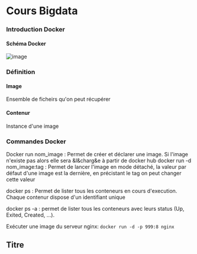# Cours Bigdata

### Introduction Docker
#### Schéma Docker
![image](https://user-images.githubusercontent.com/49778405/142819284-c8666904-5401-4a8c-9324-9f707feac9ba.png)

### Définition
#### Image
Ensemble de ficheirs qu'on peut récupérer 
#### Contenur
Instance d'une image

### Commandes Docker
Docker run nom_image : Permet de créer et déclarer une image. Si l'image n'existe pas alors elle sera &l&charg&e à partir de docker hub
docker run -d nom_image:tag : Permet de lancer l'image en mode détaché, la valeur par défaut d'une image est la dernière, en précistant le tag on peut changer cette valeur

docker ps : Permet de lister tous les conteneurs en cours d'execution. Chaque contenur dispose d'un identifiant unique

docker ps -a : permet de lister tous les conteneurs avec leurs status (Up, Exited, Created, ...).

Exécuter une image du serveur nginx: ```docker run -d -p 999:8 nginx```

## Titre
